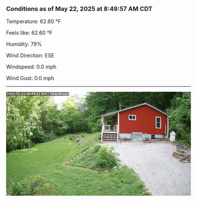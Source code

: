 ### Conditions as of May 22, 2025 at 8:49:57 AM CDT 

Temperature: 62.60 &deg;F

Feels like: 62.60 &deg;F

Humidity: 79%

Wind Direction: ESE

Windspeed: 0.0 mph

Wind Gust: 0.0 mph

---

<img src="./images/latest.jpeg"/>

